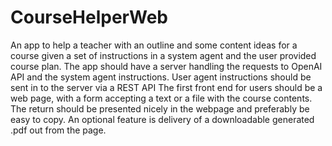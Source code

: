 # CourseHelperWeb
An app to help a teacher with an outline and some content ideas for a course given a set of instructions in a system agent and the user provided course plan.
The app should have a server handling the requests to OpenAI API and the system agent instructions.
User agent instructions should be sent in to the server via a REST API
The first front end for users should be a web page, with a form accepting a text or a file with the course contents.
The return should be presented nicely in the webpage and preferably be easy to copy.
An optional feature is delivery of a downloadable generated .pdf out from the page.
